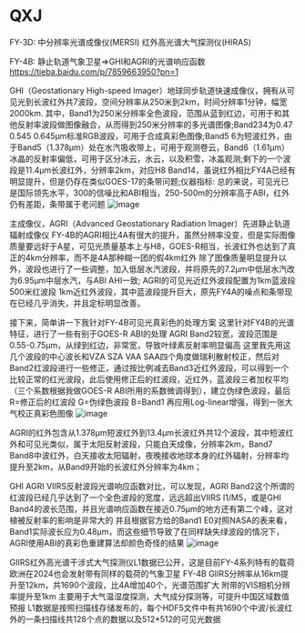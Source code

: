 # QXJ

FY-3D: 中分辨率光谱成像仪(MERSI)  红外高光谱大气探测仪(HIRAS)

FY-4B: 静止轨道气象卫星=>GHI和AGRI的光谱响应函数  https://tieba.baidu.com/p/7859663950?pn=1

GHI（Geostationary High-speed Imager）地球同步轨道快速成像仪，拥有从可见光到长波红外共7波段，空间分辨率从250米到2km，时间分辨率1分钟，幅宽2000km.
其中，Band1为250米分辨率全色波段，范围从蓝到红边，可用于和其他反射率波段做图像融合，从而得到250米分辨率的多光谱图像;Band234为0.47 0.545 0.645μm标准RGB波段，可用于合成真彩色图像;Band5 6为短波红外，由于Band5（1.378μm）处在水汽吸收带上，可用于观测卷云，Band6（1.61μm）冰晶的反射率偏低，可用于区分冰云，水云，以及积雪，冰盖观测;剩下的一个波段是11.4μm长波红外，分辨率2km，对应H8 Band14，虽说红外相比FY4A已经有明显提升，但是仍存在类似GOES-17的条带问题;仪器指标: 总的来说，可见光已是国际领先水平，300的信噪比和ABI相当，250-500m的分辨率高于ABI，红外仍有差距，条带属于老问题
![image](https://user-images.githubusercontent.com/58834973/176454513-da8456df-1c4b-43cd-8273-55f0d9408ba3.png)

主成像仪，AGRI（Advanced Geostationary Radiation Imager）先进静止轨道辐射成像仪
FY-4B的AGRI相比4A有很大的提升，虽然分辨率没变，但是实际图像质量要远好于A星，可见光质量基本上与H8，GOES-R相当，长波红外也达到了真正的4km分辨率，而不是4A那种糊一团的假4km红外
除了图像质量明显提升以外，波段也进行了一些调整，加入低层水汽波段，并将原先的7.2μm中低层水汽改为6.95μm中层水汽，与ABI AHI一致;
AGRI的可见光近红外波段配置为1km蓝波段 500米红波段 1km近红外波段，其中蓝波段提升巨大，原先FY4A的噪点和条带现在已经几乎消失，并且定标明显改善。

接下来，简单讲一下我针对FY-4B可见光真彩色的处理方案
这里针对FY4B的光谱特征，进行了一些有别于GOES-R ABI的处理
AGRI Band2较宽，波段范围是0.55-0.75μm，从绿到红边，非常宽，导致叶绿素反射率明显偏高
这里我先用这几个波段的中心波长和VZA SZA VAA SAA四个角度做瑞利散射校正，然后对Band2红波段进行一些修正，通过按比例减去Band3近红外波段，可以得到一个比较正常的红光波段，此后使用修正后的红波段，近红外，蓝波段三者加权平均（三个系数根据我做GOES-R ABI所用的系数微调得到），建立伪绿色波段，最后R=修正后的红波段 G=伪绿色波段 B=Band1
再应用Log-linear增强，得到一张大气校正真彩色图像
![image](https://user-images.githubusercontent.com/58834973/176455098-f41d5131-3d62-4474-89e0-ea089c9717c2.png)

AGRI的红外包含从1.378μm短波红外到13.4μm长波红外共12个波段，其中短波红外和可见光类似，属于太阳反射波段，只能白天成像，分辨率2km，Band7 Band8中波红外，白天接收太阳辐射，夜晚接收地球本身的红外辐射，分辨率均提升至2km，从Band9开始的长波红外分辨率为4km；

GHI AGRI VIIRS反射波段光谱响应函数对比，可以发现，AGRI Band2这个所谓的红波段已经几乎达到了一个全色波段的宽度，远远超出VIIRS I1/M5，或是GHI Band4的波长范围，并且光谱响应函数在接近0.75μm的地方还有第二个峰，这对植被反射率的影响是非常大的
并且根据官方给的Band1 E0对照NASA的表来看，Band1实际波长应为0.48μm，而这些细节导致了在同样缺失绿波段的情况下，AGRI使用ABI的真彩色重建算法却颜色奇怪的结果
![image](https://user-images.githubusercontent.com/58834973/176455448-6ad50ac1-86e9-431f-879b-0c2a812b7e76.png)

GIIRS红外高光谱干涉式大气探测仪L1数据已公开，这是目前FY-4系列特有的载荷
欧洲在2024也会发射带有同样的载荷的气象卫星
FY-4B GIIRS分辨率从16km提升至12km，共1690个波段，比4A增加40个，光谱范围扩大
附带的VIS相机分辨率提升至1km
主要用于大气温湿度探测，大气成分探测等，可提升中国区域数值预报
L1数据是按照扫描线存储发布的，每个HDF5文件中有共1690个中波/长波红外的一条扫描线共128个点的数据以及512*512的可见光数据

